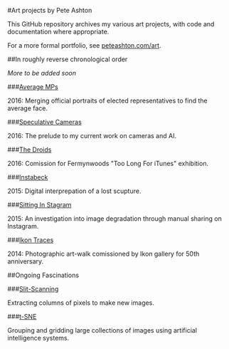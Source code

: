 #Art projects by Pete Ashton

This GitHub repository archives my various art projects, with code and documentation where appropriate. 

For a more formal portfolio, see [peteashton.com/art](http://peteashton.com/art).

##In roughly reverse chronological order

*More to be added soon*

###[Average MPs](https://github.com/peteash10/Artworks/tree/master/Average%20MPs) 

2016: Merging official portraits of elected representatives to find the average face. 

###[Speculative Cameras](https://github.com/peteash10/Artworks/tree/master/Speculative%20Cameras)

2016: The prelude to my current work on cameras and AI. 

###[The Droids](https://github.com/peteash10/Artworks/tree/master/The%20Droids) 

2016: Comission for Fermynwoods "Too Long For iTunes" exhibition.

###[Instabeck](https://github.com/peteash10/Artworks/tree/master/Instabeck)

2015: Digital interprepation of a lost scupture.

###[Sitting In Stagram](https://github.com/peteash10/Artworks/tree/master/Sitting%20In%20Stagram)

2015: An investigation into image degradation through manual sharing on Instagram. 

###[Ikon Traces](https://github.com/peteash10/Artworks/tree/master/Ikon%20Traces)

2014: Photographic art-walk comissioned by Ikon gallery for 50th anniversary. 

##Ongoing Fascinations

###[Slit-Scanning](https://github.com/peteash10/Artworks/blob/master/Slit%20Scanning/ReadMe.md)

Extracting columns of pixels to make new images.

###[t-SNE](https://github.com/peteash10/Artworks/tree/master/t-SNE)

Grouping and gridding large collections of images using artificial intelligence systems. 